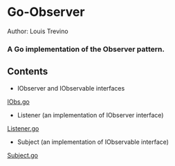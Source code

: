 # Go-Observer

Author: Louis Trevino

### A Go implementation of the Observer pattern.

## Contents

* IObserver and IObservable interfaces

[IObs.go](biz/IObs.go)

* Listener (an implementation of IObserver interface)

[Listener.go](biz/Listener.go)

* Subject (an implementation of IObservable interface)

[Subject.go](biz/Subject.go)
